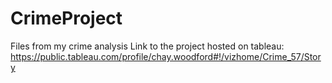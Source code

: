 # CrimeProject
Files from my crime analysis
Link to the project hosted on tableau:
https://public.tableau.com/profile/chay.woodford#!/vizhome/Crime_57/Story
